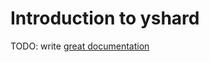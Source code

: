 # Introduction to yshard

TODO: write [great documentation](http://jacobian.org/writing/what-to-write/)
